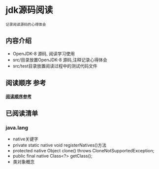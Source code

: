# jdk源码阅读
    记录阅读源码的心得体会
        
## 内容介绍        
  * OpenJDK-8 源码, 阅读学习使用
  * src/目录放置OpenJDK-8 源码,注释记录心得体会<br>
  * src/test目录放置阅读过程中的测试代码文件<br>

## 阅读顺序 参考
#### [阅读顺序参考](https://blog.csdn.net/qq_21033663/article/details/79571506)
## 已阅读清单
### java.lang
* native关键字<br>
* private static native void registerNatives()方法<br>
* protected native Object clone() throws CloneNotSupportedException;<br>
* public final native Class<?> getClass();<br>
* 类对象概念<br>


